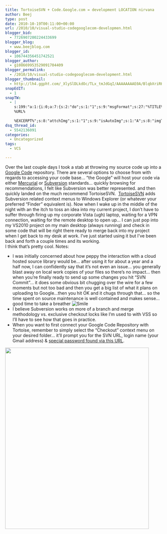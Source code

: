 ```yaml
---
title: TortoiseSVN + Code.Google.com = development LOCATION nirvana
author: Beej
type: post
date: 2010-10-19T00:11:00+00:00
url: /2010/10/visual-studio-codegooglecom-developmen.html
blogger_bid:
  - 7726907200224433699
blogger_blog:
  - www.beejblog.com
blogger_id:
  - 106744356451742521
blogger_author:
  - g108669953529091704409
blogger_permalink:
  - /2010/10/visual-studio-codegooglecom-development.html
blogger_thumbnail:
  - http://lh4.ggpht.com/_XlySlDLkdOc/TLx_tmJdGqI/AAAAAAAAE0A/BlqbXriRHJw/wlEmoticon-smile%5B2%5D.png?imgmax=800
snapEdIT:
  - 1
snapTW:
  - |
    s:199:"a:1:{i:0;a:7:{s:2:"do";s:1:"1";s:9:"msgFormat";s:27:"%TITLE%
    %URL%
    
    %EXCERPT%";s:8:"attchImg";s:1:"1";s:9:"isAutoImg";s:1:"A";s:8:"imgToUse";s:0:"";s:9:"isAutoURL";s:1:"A";s:8:"urlToUse";s:0:"";}}";
dsq_thread_id:
  - 5542136091
categories:
  - Uncategorized
tags:
  - VCS

---
```

Over the last couple days I took a stab at throwing my source code up into a [Google Code][1] repository. There are several options to choose from with regards to accessing your code base… “the Google” will host your code via either <a href="http://en.wikipedia.org/wiki/Mercurial" target="_blank">Mercurial</a> or <a href="http://en.wikipedia.org/wiki/Apache_Subversion" target="_blank">Subversion</a> standards… quickly browsing for recommendations, I felt like Subversion was better represented. and then quickly landed on the much recommend TortoiseSVN.&#160; <a href="http://TortoiseSVN" target="_blank">TortoiseSVN</a> adds Subversion related context menus to Windows Explorer (or whatever your preferred “Finder” equivalent is). Now when I wake up in the middle of the night with an the itch to toss an idea into my current project, I don’t have to suffer through firing up my corporate Vista (ugh) laptop, waiting for a VPN connection, waiting for the remote desktop to open up… I can just pop into my VS2010 project on my main desktop (always running) and check in some code that will be right there ready to merge back into my project when I get back to my desk at work. I’ve just started using it but I’ve been back and forth a couple times and its working.   
I think that’s pretty cool. Notes:

  * I was initially concerned about how peppy the interaction with a cloud hosted source library would be… after using it for about a year and a half now, I can confidently say that it’s not even an issue… you generally blast away on local work copies of your files so there’s no impact… then when you’re finally ready to send up some changes you hit “SVN Commit”… it does some obvious bit chugging over the wire for a few moments but not too bad and then you get a big list of what it plans on uploading to Google…then you hit OK and it chugs through that… so the time spent on source maintenance is well contained and makes sense… good time to take a breather  <img style="border-bottom-style: none; border-left-style: none; border-top-style: none; border-right-style: none" class="wlEmoticon wlEmoticon-smile" alt="Smile" src="http://lh4.ggpht.com/_XlySlDLkdOc/TLx_tmJdGqI/AAAAAAAAE0A/BlqbXriRHJw/wlEmoticon-smile%5B2%5D.png?imgmax=800" />
  * I believe Subversion works on more of a branch and merge methodology vs. exclusive checkout locks like I’m used to with VSS so I’ll have to see how that goes in practice. 
  * When you want to first connect your Google Code Repository with Tortoise, remember to simply select the “Checkout” context menu on your desired folder… it’ll prompt you for the SVN URL, login name (your Gmail address) & <a href="https://code.google.com/hosting/settings" target="_blank">special password found via this URL</a>. 

<img style="border-right-width: 0px; border-top-width: 0px; border-bottom-width: 0px; border-left-width: 0px" src="http://lh4.ggpht.com/_XlySlDLkdOc/TLx_uzu47KI/AAAAAAAAE0I/WJzXOdy_tu0/image%5B17%5D.png?imgmax=800" width="462" height="583" />

 [1]: http://code.google.com/p/itraacv2/source/browse/#svn/trunk